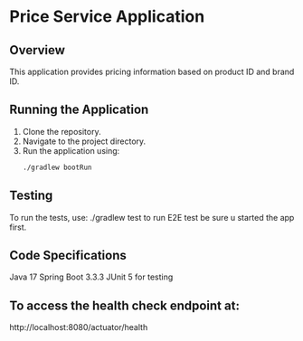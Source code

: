 # Price Service Application

## Overview
This application provides pricing information based on product ID and brand ID.

## Running the Application
1. Clone the repository.
2. Navigate to the project directory.
3. Run the application using:
   ```bash
   ./gradlew bootRun

## Testing
To run the tests, use:
./gradlew test
to run E2E test be sure u started the app first.

## Code Specifications
Java 17
Spring Boot 3.3.3
JUnit 5 for testing

## To access the health check endpoint at:
http://localhost:8080/actuator/health
